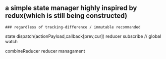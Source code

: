 ## a simple state manager highly inspired by redux(which is still being constructed)

	### regardless of tracking-difference / immutable recommanded

state
	dispatch(actionPayload,callback[prev,cur]) 
		reducer
	subscribe // global watch

combineReducer
	reducer managament

